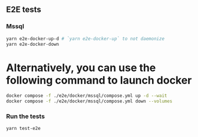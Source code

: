 ## E2E tests

### Mssql

```bash
yarn e2e-docker-up-d # `yarn e2e-docker-up` to not daemonize
yarn e2e-docker-down
```

# Alternatively, you can use the following command to launch docker

```bash
docker compose -f ./e2e/docker/mssql/compose.yml up -d --wait
docker compose -f ./e2e/docker/mssql/compose.yml down --volumes
```

### Run the tests

```bash
yarn test-e2e
```